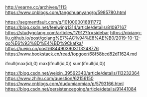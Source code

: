 http://vearne.cc/archives/1113
https://www.cnblogs.com/tangchuanyang/p/5985780.html

https://segmentfault.com/q/1010000016811772
https://blog.csdn.net/feelwing1314/article/details/81097167
https://studygolang.com/articles/17912?fr=sidebar
https://qixiang-liu.github.io/post/golang%E7%AC%94%E8%AE%B0/2019-10-12-go%E6%93%8D%E4%BD%9Ckafka/
https://juejin.cn/post/6844903903113248776
https://www.bookstack.cn/read/topgoer/68f58bcd82d11624.md

ifnull(max(id),0)
 max(ifnull(id,0))
  sum(ifnull(id,0))
  
  https://blog.csdn.net/weixin_39562340/article/details/113232364
  https://www.zhihu.com/question/62156150
  https://www.cnblogs.com/dudumiaomiao/p/5793166.html
  https://blog.csdn.net/persistencegoing/article/details/91441084
